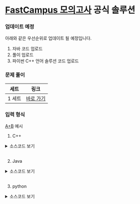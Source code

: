 # [FastCampus 모의고사](https://fastcampus.co.kr/dev_online_codingtest) 공식 솔루션

### 업데이트 예정

아래와 같은 우선순위로 업데이트 될 예정입니다.

1. 자바 코드 업로드
2. 풀이 업로드
3. 파이썬 C++ 언어 솔루션 코드 업로드

### 문제 풀이

| 세트  |   링크   |
| :---: | :------: |
| 1 세트| [바로 가기](./SET_1) |

### 입력 형식

[A+B](https://www.acmicpc.net/problem/1000) 예시

1. C++

<details>
    <summary>소스코드 보기</summary>

```cpp
#include<iostream>

using namespace std;

int main() {
    ios::sync_with_stdio(false);
    cin.tie(0);
    
    int a, b; cin >> a >> b;
    cout << a + b;

    return 0;
}
```
</details>
<br>
  
2. Java

<details>
    <summary>소스코드 보기</summary>

```Java
import java.util.*;
import java.lang.*;
import java.io.*;

public class Main {
    public static void main(String[] args) {
        FastReader rd = new FastReader();

        int a = rd.nextInt();
        int b = rd.nextInt();
        System.out.println(a + b);
    }

    static class FastReader {
        BufferedReader br;
        StringTokenizer st;

        public FastReader() {
            br = new BufferedReader(new InputStreamReader(System.in));
        }

        String next() {
            while(st == null || !st.hasMoreElements()) {
                try {
                    st = new StringTokenizer(br.readLine());
                }
                catch (IOException e) {
                    e.printStackTrace();
                }
            }
            return st.nextToken();
        }

        int nextInt() { return Integer.parseInt(next()); }
        long nextLong() { return Long.parseLong(next()); }
        double nextDouble() { return Double.parseDouble(next()); }
        String nextLine() {
            String str = "";
            try {
                str = br.readLine();
            }
            catch (IOException e) {
                e.printStackTrace();
            }
            return str;
        }
    }
}
```
</details>
<br>
  

3. python

<details>
    <summary>소스코드 보기</summary>

```python
import sys

def input():
    return sys.stdin.readline().rstrip()

a, b = map(int, input().split())
print(a + b)
```
</details>
